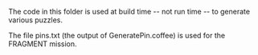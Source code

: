 The code in this folder is used at build time -- not run time -- to generate
various puzzles.

The file pins.txt (the output of GeneratePin.coffee) is used for the FRAGMENT
mission.